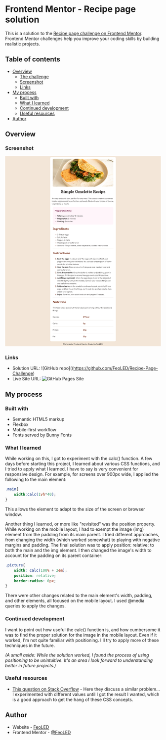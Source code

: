 # Frontend Mentor - Recipe page solution

This is a solution to the [Recipe page challenge on Frontend Mentor](https://www.frontendmentor.io/challenges/recipe-page-KiTsR8QQKm). Frontend Mentor challenges help you improve your coding skills by building realistic projects. 

## Table of contents

- [Overview](#overview)
  - [The challenge](#the-challenge)
  - [Screenshot](#screenshot)
  - [Links](#links)
- [My process](#my-process)
  - [Built with](#built-with)
  - [What I learned](#what-i-learned)
  - [Continued development](#continued-development)
  - [Useful resources](#useful-resources)
- [Author](#author)


## Overview

### Screenshot

![](assets/computer_view.png)


### Links

- Solution URL: ![GitHub repo]((https://github.com/FeoLED/Recipe-Page-Challenge)
- Live Site URL: ![GitHub Pages Site](https://feoled.github.io/Recipe-Page-Challenge/)

## My process

### Built with

- Semantic HTML5 markup
- Flexbox
- Mobile-first workflow
- Fonts served by Bunny Fonts 


### What I learned

While working on this, I got to experiment with the calc() function. A few days before starting this project, I learned about various CSS functions, and I tried to apply
what I learned. I have to say is very convenient for responsive design. For example, for screens over 900px wide, I applied the following to the main element:

```css
.main{
    width:calc(1vh*40);
}
```
This allows the element to adapt to the size of the screen or browser window.

Another thing I learned, or more like "revisited" was the position property. While working on the mobile layout, I had to exempt the image (img) element from
the padding from its main parent. I tried different approaches, from changing the width (which worked somewhat) to playing with negative margins and padding.
The final solution was to apply  position: relative; to both the main and the img element. I then changed the image's width to account for the padding on its parent container:

```css
.picture{
    width: calc(100% + 2em);
    position: relative;
    border-radius: 0px;
}
```
There were other changes related to the main element's width, padding, and other elements, all focused on the mobile layout. I used @media queries to apply the changes. 


### Continued development

I want to point out how useful the calc() function is, and how cumbersome it was to find the proper solution for the image in the mobile layout. Even if it worked, I'm not quite 
familiar with positioning. I'll try to apply more of these techniques in the future. 

*(A small aside: While the solution worked, I found the process of using positioning to be unintuitive. It's an area I look forward to understanding better in future projects.)*

### Useful resources

- [This question on Stack Overflow](https://stackoverflow.com/questions/64665752/how-to-get-image-to-ignore-parent-div-padding) - Here they discuss a similar problem... I experimented with different values until I got the result I wanted, which is a good approach to get the hang of these CSS concepts.

## Author

- Website - [FeoLED](https://github.com/FeoLED)
- Frontend Mentor - [@FeoLED](https://www.frontendmentor.io/profile/FeoLED)

